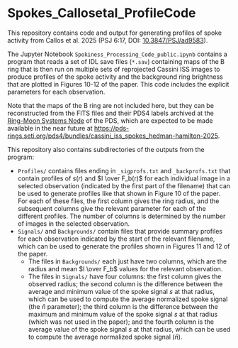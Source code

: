 # Spokes_Callosetal_ProfileCode

This repository contains code and output for generating profiles of spoke activity from Callos et al. 2025 (PSJ 6:17, DOI: [10.3847/PSJ/ad9583](http://doi.org/10.3847/PSJ/ad9583)). 

The Jupyter Notebook `Spokiness_Processing_Code_public.ipynb` contains a program that reads a set of IDL save files (`*.sav`) containing maps of the B ring that is then run on multiple sets of reprojected Cassini ISS images to produce profiles of the spoke activity and the background ring brightness that are plotted in Figures 10-12 of the paper. This code includes the explicit parameters for each observation. 

Note that the maps of the B ring are not included here, but they can be reconstructed from the FITS files and their PDS4 labels archived at the [Ring-Moon Systems Node](https://pds-rings.seti.org/) of the PDS, which are expected to be made available in the near future at https://pds-rings.seti.org/pds4/bundles/cassini_iss_spokes_hedman-hamilton-2025.

This repository also contains subdirectories of the outputs from the program:
  - `Profiles/` contains files ending in `_sigprofs.txt` and `_backprofs.txt` that contain profiles of $s(r)$ and $I \over F_b(r)$ for each individual image in a selected observation (indicated by the first part of the filename) that can be used to generate profiles like that shown in Figure 10 of the paper. For each of these files, the first column gives the ring radius, and the subsequent columns give the relevant parameter for each of the different profiles. The number of columns is determined by the number of images in the selected observation.
  - `Signals/` and `Backgrounds/` contain files that provide summary profiles for each observation indicated by the start of the relevant filename, which can be used to generate the profiles shown in Figures 11 and 12 of the paper.
    - The files in `Backgrounds/` each just have two columns, which are the radius and mean $I \over F_b$ values for the relevant observation.
    - The files in `Signals/` have four columns: the first column gives the observed radius; the second column is the difference between the average and minimum value of the spoke signal $s$ at that radius, which can be used to compute the average normalized spoke signal (the $\bar{n}$ parameter); the third column is the difference between the maximum and minimum value of the spoke signal $s$ at that radius (which was not used in the paper); and the fourth column is the average value of the spoke signal $s$ at that radius, which can be used to compute the average normalized spoke signal ($\bar{n}$).



